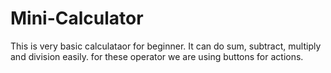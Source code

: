 # Mini-Calculator
 This is very basic calculataor for beginner. It can do sum, subtract, multiply and division easily. for these operator we are using buttons for actions.
